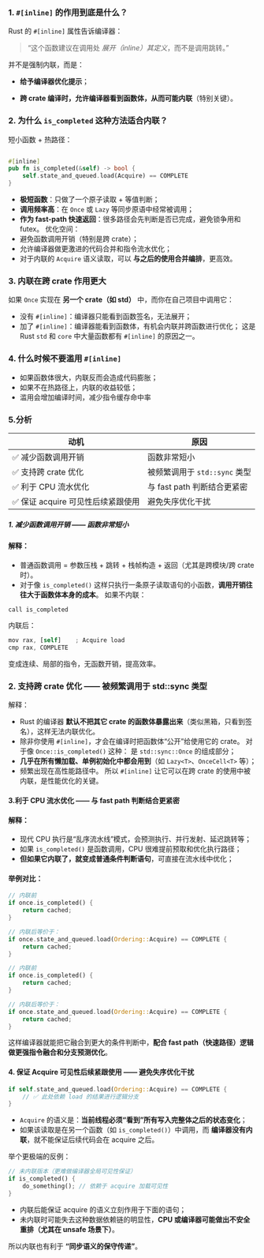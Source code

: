 ### 1. `#[inline]` 的作用到底是什么？

Rust 的 `#[inline]` 属性告诉编译器：

> “这个函数建议在调用处 _展开（inline）其定义_，而不是调用跳转。”

并不是强制内联，而是：

- **给予编译器优化提示**；
    
- **跨 crate 编译时，允许编译器看到函数体，从而可能内联**（特别关键）。
### 2. 为什么 `is_completed` 这种方法适合内联？
短小函数 + 热路径：
```rust

#[inline]
pub fn is_completed(&self) -> bool {
    self.state_and_queued.load(Acquire) == COMPLETE
}

```
- **极短函数**：只做了一个原子读取 + 等值判断；
- **调用频率高**：在 `Once` 或 `Lazy` 等同步原语中经常被调用；
- **作为 fast-path 快速返回**：很多路径会先判断是否已完成，避免锁争用和 futex。
优化空间：
- 避免函数调用开销（特别是跨 crate）；
- 允许编译器做更激进的代码合并和指令流水优化；
- 对于内联的 `Acquire` 语义读取，可以 **与之后的使用合并编排**，更高效。
### 3. 内联在跨 crate 作用更大
如果 `Once` 实现在 **另一个 crate（如 std）** 中，而你在自己项目中调用它：
- 没有 `#[inline]`：编译器只能看到函数签名，无法展开；
- 加了 `#[inline]`：编译器能看到函数体，有机会内联并跨函数进行优化；
这是 Rust `std` 和 `core` 中大量函数都有 `#[inline]` 的原因之一。
### 4. 什么时候不要滥用 `#[inline]`
- 如果函数体很大，内联反而会造成代码膨胀；
- 如果不在热路径上，内联的收益较低；
- 滥用会增加编译时间，减少指令缓存命中率
### 5.分析

|动机|原因|
|---|---|
|✅ 减少函数调用开销|函数非常短小|
|✅ 支持跨 crate 优化|被频繁调用于 `std::sync` 类型|
|✅ 利于 CPU 流水优化|与 fast path 判断结合更紧密|
|✅ 保证 acquire 可见性后续紧跟使用|避免失序优化干扰|
##### 1. 减少函数调用开销 —— 函数非常短小
#### 解释：
- 普通函数调用 = 参数压栈 + 跳转 + 栈帧构造 + 返回（尤其是跨模块/跨 crate 时）。
- 对于像 `is_completed()` 这样只执行一条原子读取语句的小函数，**调用开销往往大于函数体本身的成本**。
如果不内联：
```rust
call is_completed
```
内联后：
```rust
mov rax, [self]    ; Acquire load
cmp rax, COMPLETE
```
变成连续、局部的指令，无函数开销，提高效率。
### 2. 支持跨 crate 优化 —— 被频繁调用于 std::sync 类型
解释：
- Rust 的编译器 **默认不把其它 crate 的函数体暴露出来**（类似黑箱，只看到签名），这样无法内联优化。
- 除非你使用 `#[inline]`，才会在编译时把函数体“公开”给使用它的 crate。
对于像 `Once::is_completed()` 这种：
是 `std::sync::Once` 的组成部分；
- **几乎在所有懒加载、单例初始化中都会用到**（如 `Lazy<T>`、`OnceCell<T>` 等）；
- 频繁出现在高性能路径中。
所以 `#[inline]` 让它可以在跨 crate 的使用中被内联，是性能优化的关键。
#### 3.利于 CPU 流水优化 —— 与 fast path 判断结合更紧密
#### 解释：
- 现代 CPU 执行是“乱序流水线”模式，会预测执行、并行发射、延迟跳转等；
- 如果 `is_completed()` 是函数调用，CPU 很难提前预取和优化执行路径；
- **但如果它内联了，就变成普通条件判断语句**，可直接在流水线中优化；
#### 举例对比：
```rust
// 内联前
if once.is_completed() {
    return cached;
}

// 内联后等价于：
if once.state_and_queued.load(Ordering::Acquire) == COMPLETE {
    return cached;
}

```

```rust
// 内联前
if once.is_completed() {
    return cached;
}

// 内联后等价于：
if once.state_and_queued.load(Ordering::Acquire) == COMPLETE {
    return cached;
}


```
这样编译器就能把它融合到更大的条件判断中，**配合 fast path（快速路径）逻辑做更强指令融合和分支预测优化**。
#### 4. 保证 Acquire 可见性后续紧跟使用 —— 避免失序优化干扰
```rust
if self.state_and_queued.load(Ordering::Acquire) == COMPLETE {
    // ✅ 此处依赖 load 的结果进行逻辑分支
}


```
- `Acquire` 的语义是：**当前线程必须“看到”所有写入完整体之后的状态变化**；
- 如果该读取是在另一个函数（如 `is_completed()`）中调用，而 **编译器没有内联**，就不能保证后续代码会在 acquire 之后。

举个更极端的反例：
```rust
// 未内联版本（更难做编译器全局可见性保证）
if is_completed() {
    do_something(); // 依赖于 acquire 加载可见性
}

```
- 内联后能保证 acquire 的语义立刻作用于下面的语句；
- 未内联时可能失去这种数据依赖链的明显性，**CPU 或编译器可能做出不安全重排（尤其在 unsafe 场景下）**。

所以内联也有利于 **“同步语义的保守传递”**。